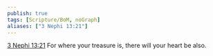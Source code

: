 ```yaml
---
publish: true
tags: [Scripture/BoM, noGraph]
aliases: ["3 Nephi 13:21"]
---
```

[3 Nephi 13:21](https://churchofjesuschrist.org/study/scriptures/bofm/3-ne/13?lang=eng&id=p21#p21) For where your treasure is, there will your heart be also.
